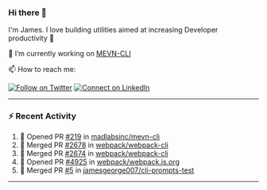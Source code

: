 ### Hi there 👋

I'm James. I love building utilities aimed at increasing Developer productivity :raised_hands: 

🔭 I’m currently working on [MEVN-CLI](https://github.com/madlabsinc/mevn-cli)

📫 How to reach me:

[![Follow on Twitter](https://img.shields.io/badge/--twitter?label=Twitter&logo=Twitter&style=social)](https://twitter.com/james_madhacks) [![Connect on LinkedIn](https://img.shields.io/badge/--linkedin?label=LinkedIn&logo=LinkedIn&style=social)](https://www.linkedin.com/in/jamesgeorge007)

---

### :zap: Recent Activity

<!--START_SECTION:activity-->
1. 💪 Opened PR [#219](https://github.com/madlabsinc/mevn-cli/pull/219) in [madlabsinc/mevn-cli](https://github.com/madlabsinc/mevn-cli)
2. 🎉 Merged PR [#2678](https://github.com/webpack/webpack-cli/pull/2678) in [webpack/webpack-cli](https://github.com/webpack/webpack-cli)
3. 🎉 Merged PR [#2674](https://github.com/webpack/webpack-cli/pull/2674) in [webpack/webpack-cli](https://github.com/webpack/webpack-cli)
4. 💪 Opened PR [#4925](https://github.com/webpack/webpack.js.org/pull/4925) in [webpack/webpack.js.org](https://github.com/webpack/webpack.js.org)
5. 🎉 Merged PR [#5](https://github.com/jamesgeorge007/cli-prompts-test/pull/5) in [jamesgeorge007/cli-prompts-test](https://github.com/jamesgeorge007/cli-prompts-test)
<!--END_SECTION:activity-->

---

<!--
**jamesgeorge007/jamesgeorge007** is a ✨ _special_ ✨ repository because its `README.md` (this file) appears on your GitHub profile.

Here are some ideas to get you started:

- 🌱 I’m currently learning ...
- 👯 I’m looking to collaborate on ...
- 🤔 I’m looking for help with ...
- 💬 Ask me about ...
- 😄 Pronouns: ...
- ⚡ Fun fact: ...
-->
